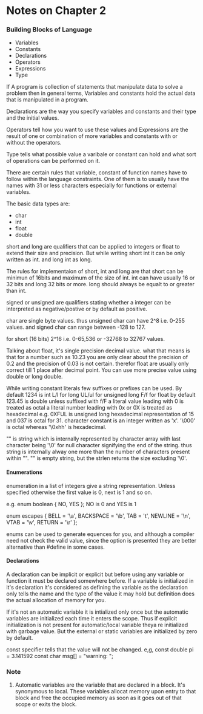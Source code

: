 # Notes on Chapter 2

### Building Blocks of Language
* Variables
* Constants
* Declarations
* Operators
* Expressions
* Type

If A program is collection of statements that manipulate data to solve a problem then in general terms, Variables and constants hold the actual data that is manipulated in a program.

Declarations are the way you specify variables and constants and their type and the initial values.

Operators tell how you want to use these values and Expressions are the result of one or combination of more variables and constants with or without the operators.

Type tells what possible value a varibale or constant can hold and what sort of operations can be performed on it.

There are certain rules that variable, constant of function names have to follow within the language constraints. One of them is to usually have the names with 31 or less characters especially for functions or external variables.

The basic data types are:
* char
* int
* float
* double

short and long are qualifiers that can be applied to integers or float to extend their size and precision. But while writing short int it can be only written as int. and long int as long.

The rules for implementaion of short, int and long are that short can be minimun of 16bits and maximum of the size of int. int can have usually 16 or 32 bits and long 32 bits or more. long should always be equalt to or greater than int.

signed or unsigned are qualifiers stating whether a integer can be interpreted as negative/postive or by default as positive.

char are single byte values. thus unsigned char can have 2^8 i.e. 0-255 values. and signed char can range between -128 to 127.

for short (16 bits) 2^16 i.e. 0-65,536 or -32768 to 32767 values.

Talking about float, it's single precision decimal value. what that means is that for a number such as 10.23 you are only clear about the precision of 0.2 and the precision of 0.03 is not certain. therefor float are usually only correct till 1 place after decimal point. You can use more precise value using double or long double.

While writing constant literals few suffixes or prefixes can be used.
By default 1234 is int
L/l for long
UL/ul for unsigned long
F/f for float
by default 123.45 is double unless suffixed with f/F
a literal value leading with 0 is treated as octal
a literal number leading with 0x or 0X is treated as hexadecimal
e.g. 0XFUL is unsigned long hexadecimal representation of 15 and 037 is octal for 31.
character constant is an integer written as 'x'. '\000' is octal whereas '\0xhh' is hexadecimal.

"" is string which is internally represented by character array with last character being '\0' for null character signifying the end of the string. thus string is internally alway one more than the number of characters present within "". "" is empty string, but the strlen returns the size excluding '\0'.

#### Enumerations
enumeration in a list of integers give a string representation. Unless specified otherwise the first value is 0, next is 1 and so on.

e.g. enum boolean { NO, YES }; NO is 0 and YES is 1

enum escapes { BELL = '\a', BACKSPACE = '\b', TAB = 't',
               NEWLINE = '\n', VTAB = '\v', RETURN = '\r' };

enums can be used to generate equences for you, and although a compiler need not check the valid value, since the option is presented they are better alternative than #define in some cases.

#### Declarations

A declaration can be implicit or explicit but before using any variable or function it must be declared somewhere before. If a variable is initialized in it's declaration it's considered as defining the variable as the declaration only tells the name and the type of the value it may hold but definition does the actual allocation of memory for you.

If it's not an automatic variable it is intialized only once but the automatic variables are initialized each time it enters the scope. Thus if explicit initialization is not present for automatic/local variable theya re initialized with garbage value. But the external or static variables are initialized by zero by default.

const specifier tells that the value will not be changed.
e,g, const double pi = 3.141592
const char msg[] = "warning: ";

### Note
1. Automatic variables are the variable that are declared in a block. It's synonymous to local. These variables allocat memory upon entry to that block and free the occupied memory as soon as it goes out of that scope or exits the block.
